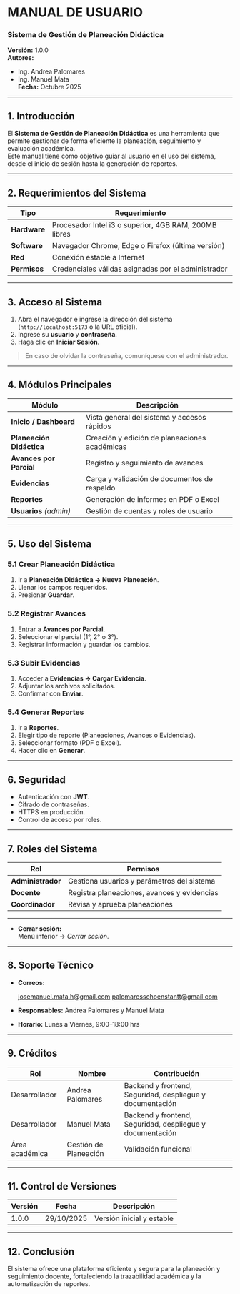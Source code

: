 # MANUAL DE USUARIO  
### Sistema de Gestión de Planeación Didáctica  
**Versión:** 1.0.0  
**Autores:**  
- Ing. Andrea Palomares  
- Ing. Manuel Mata   
**Fecha:** Octubre 2025  

---

## 1. Introducción
El **Sistema de Gestión de Planeación Didáctica** es una herramienta que permite gestionar de forma eficiente la planeación, seguimiento y evaluación académica.  
Este manual tiene como objetivo guiar al usuario en el uso del sistema, desde el inicio de sesión hasta la generación de reportes.

---

## 2. Requerimientos del Sistema
| Tipo | Requerimiento |
|------|----------------|
| **Hardware** | Procesador Intel i3 o superior, 4GB RAM, 200MB libres |
| **Software** | Navegador Chrome, Edge o Firefox (última versión) |
| **Red** | Conexión estable a Internet |
| **Permisos** | Credenciales válidas asignadas por el administrador |

---

## 3. Acceso al Sistema
1. Abra el navegador e ingrese la dirección del sistema (`http://localhost:5173` o la URL oficial).  
2. Ingrese su **usuario** y **contraseña**.  
3. Haga clic en **Iniciar Sesión**.  
> En caso de olvidar la contraseña, comuníquese con el administrador.

---

## 4. Módulos Principales
| Módulo | Descripción |
|--------|--------------|
| **Inicio / Dashboard** | Vista general del sistema y accesos rápidos |
| **Planeación Didáctica** | Creación y edición de planeaciones académicas |
| **Avances por Parcial** | Registro y seguimiento de avances |
| **Evidencias** | Carga y validación de documentos de respaldo |
| **Reportes** | Generación de informes en PDF o Excel |
| **Usuarios** *(admin)* | Gestión de cuentas y roles de usuario |

---

## 5. Uso del Sistema

### 5.1 Crear Planeación Didáctica
1. Ir a **Planeación Didáctica → Nueva Planeación**.  
2. Llenar los campos requeridos.  
3. Presionar **Guardar**.

### 5.2 Registrar Avances
1. Entrar a **Avances por Parcial**.  
2. Seleccionar el parcial (1°, 2° o 3°).  
3. Registrar información y guardar los cambios.

### 5.3 Subir Evidencias
1. Acceder a **Evidencias → Cargar Evidencia**.  
2. Adjuntar los archivos solicitados.  
3. Confirmar con **Enviar**.

### 5.4 Generar Reportes
1. Ir a **Reportes**.  
2. Elegir tipo de reporte (Planeaciones, Avances o Evidencias).  
3. Seleccionar formato (PDF o Excel).  
4. Hacer clic en **Generar**.

---

## 6. Seguridad
- Autenticación con **JWT**.  
- Cifrado de contraseñas.  
- HTTPS en producción.  
- Control de acceso por roles.

---

## 7. Roles del Sistema
| Rol | Permisos |
|-----|-----------|
| **Administrador** | Gestiona usuarios y parámetros del sistema |
| **Docente** | Registra planeaciones, avances y evidencias |
| **Coordinador** | Revisa y aprueba planeaciones |

---


- **Cerrar sesión:**  
  Menú inferior → *Cerrar sesión*.

---

## 8. Soporte Técnico
- **Correos:** 

    josemanuel.mata.h@gmail.com
palomaresschoenstantt@gmail.com
- **Responsables:** Andrea Palomares y Manuel Mata 
- **Horario:** Lunes a Viernes, 9:00–18:00 hrs

---

## 9. Créditos
| Rol | Nombre | Contribución |
|------|--------|---------------|
| Desarrollador | Andrea Palomares | Backend y frontend, Seguridad, despliegue y documentación |
| Desarrollador | Manuel Mata | Backend y frontend, Seguridad, despliegue y documentación |
| Área académica | Gestión de Planeación | Validación funcional |

---

## 11. Control de Versiones
| Versión | Fecha | Descripción |
|----------|--------|-------------|
| 1.0.0 | 29/10/2025 | Versión inicial y estable |

---

## 12. Conclusión
El sistema ofrece una plataforma eficiente y segura para la planeación y seguimiento docente, fortaleciendo la trazabilidad académica y la automatización de reportes.
